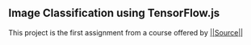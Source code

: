 ## Image Classification using TensorFlow.js

This project is the first assignment from a course offered by [||Source||](https://github.com/llSourcell)
